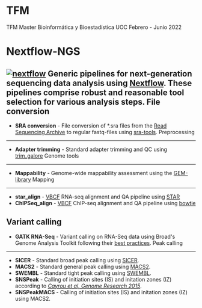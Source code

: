 # TFM
TFM Master Bioinformática y Bioestadística UOC
Febrero - Junio 2022 

Nextflow-NGS
============
[![nextflow](https://img.shields.io/badge/nextflow-%E2%89%A50.24.0-brightgreen.svg)](http://nextflow.io)
Generic pipelines for next-generation sequencing data analysis using [Nextflow](https://www.nextflow.io/). These pipelines comprise robust and reasonable tool selection for various
analysis steps.
File conversion
---------------
* **SRA conversion** - File conversion of \*.sra files from the [Read Sequencing Archive](https://www.ncbi.nlm.nih.gov/sra) to regular fastq-files using [sra-tools](https://github.com/ncbi/sra-tools).
Preprocessing
-------------
* **Adapter trimming** - Standard adapter trimming and QC using [trim_galore](https://www.bioinformatics.babraham.ac.uk/projects/trim_galore/)
Genome tools
------------
* **Mappability** - Genome-wide mappability assessment using the [GEM-library](http://algorithms.cnag.cat/wiki/The_GEM_library)
Mapping
-------
* **star_align** - [VBCF](http://www.vbcf.ac.at/facilities/next-generation-sequencing/) RNA-seq alignment and QA pipeline using [STAR](https://github.com/alexdobin/STAR)
* **ChIPSeq_align** - [VBCF](http://www.vbcf.ac.at/facilities/next-generation-sequencing/) ChIP-seq alignment and QA pipeline using [bowtie](http://bowtie-bio.sourceforge.net/index.shtml)

Variant calling
---------------
* **GATK RNA-Seq** - Variant calling on RNA-Seq data using Broad's Genome Analysis Toolkit following their [best practices](https://software.broadinstitute.org/gatk/documentation/article.php?id=3891).
Peak calling
------------
* **SICER** - Standard broad peak calling using [SICER](http://home.gwu.edu/~wpeng/Software.htm).
* **MACS2** - Standard general peak calling using [MACS2](https://github.com/taoliu/MACS).
* **SWEMBL** - Standard tight peak calling using [SWEMBL](http://www.ebi.ac.uk/~swilder/SWEMBL/).
* **SNSPeak** - Calling of initiation sites (IS) and initation zones (IZ) according to *[Cayrou et al, Genome Research 2015](http://genome.cshlp.org/content/25/12/1873)*.
* **SNSPeakMACS** - Calling of initiation sites (IS) and initation zones (IZ) using MACS2.
